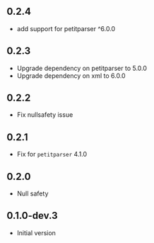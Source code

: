## 0.2.4

- add support for petitparser ^6.0.0

## 0.2.3

- Upgrade dependency on petitparser to 5.0.0
- Upgrade dependency on xml to 6.0.0

## 0.2.2

- Fix nullsafety issue

## 0.2.1

- Fix for `petitparser` 4.1.0

## 0.2.0

- Null safety

## 0.1.0-dev.3

- Initial version
